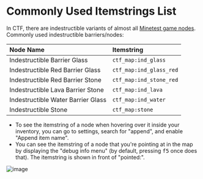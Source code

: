 # Commonly Used Itemstrings List

In CTF, there are indestructible variants of almost all [Minetest game nodes](https://wiki.minetest.net/Games/Minetest_Game/Nodes).
Commonly used indestructible barriers/nodes:

| Node Name                          | Itemstring              |
|:-----------------------------------|:------------------------|
| Indestructible Barrier Glass       | `ctf_map:ind_glass`     |
| Indestructible Red Barrier Glass   | `ctf_map:ind_glass_red` |
| Indestructible Red Barrier Stone   | `ctf_map:ind_stone_red` |
| Indestructible Lava Barrier Stone  | `ctf_map:ind_lava`      |
| Indestructible Water Barrier Glass | `ctf_map:ind_water`     |
| Indestructible Stone               | `ctf_map:stone`         |

* To see the itemstring of a node when hovering over it inside your inventory, you can go to settings, search for "append", and enable "Append item name".
* You can see the itemstring of a node that you're pointing at in the map by displaying the "debug info menu" (by default, pressing <kbd>f5</kbd> once does that). The itemstring is shown in front of "pointed:".

![image](appenditemname.png)
